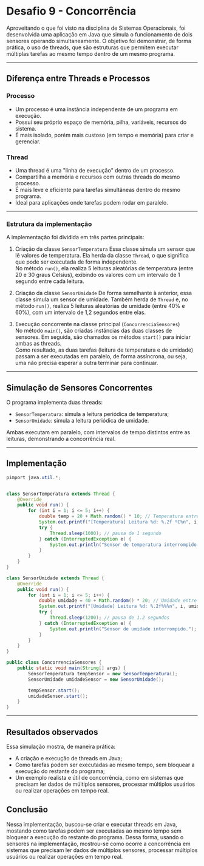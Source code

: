 # Desafio 9 - Concorrência 

Aproveitando o que foi visto na disciplina de Sistemas Operacionais, foi desenvolvida uma aplicação em Java que simula o funcionamento de dois sensores operando simultaneamente. O objetivo foi demonstrar, de forma prática, o uso de threads, que são estruturas que permitem executar múltiplas tarefas ao mesmo tempo dentro de um mesmo programa.

---
##  Diferença entre Threads e Processos

###  Processo
- Um processo é uma instância independente de um programa em execução.
- Possui seu próprio espaço de memória, pilha, variáveis, recursos do sistema.
- É mais isolado, porém mais custoso (em tempo e memória) para criar e gerenciar.

### Thread
- Uma thread é uma "linha de execução" dentro de um processo.
- Compartilha a memória e recursos com outras threads do mesmo processo.
- É mais leve e eficiente para tarefas simultâneas dentro do mesmo programa.
- Ideal para aplicações onde tarefas podem rodar em paralelo.

---

### Estrutura da implementação

A implementação foi dividida em três partes principais:

1. Criação da classe `SensorTemperatura`
   Essa classe simula um sensor que lê valores de temperatura. Ela herda da classe `Thread`, o que significa que pode ser executada de forma independente.  
   No método `run()`, ela realiza 5 leituras aleatórias de temperatura (entre 20 e 30 graus Celsius), exibindo os valores com um intervalo de 1 segundo entre cada leitura.

2. Criação da classe `SensorUmidade` 
   De forma semelhante à anterior, essa classe simula um sensor de umidade. Também herda de `Thread` e, no método `run()`, realiza 5 leituras aleatórias de umidade (entre 40% e 60%), com um intervalo de 1,2 segundos entre elas.

3. Execução concorrente na classe principal (`ConcorrenciaSensores`)  
   No método `main()`, são criadas instâncias das duas classes de sensores. Em seguida, são chamados os métodos `start()` para iniciar ambas as threads.  
   Como resultado, as duas tarefas (leitura de temperatura e de umidade) passam a ser executadas em paralelo, de forma assíncrona, ou seja, uma não precisa esperar a outra terminar para continuar.

---

## Simulação de Sensores Concorrentes

O programa implementa duas threads:

- `SensorTemperatura`: simula a leitura periódica de temperatura;
- `SensorUmidade`: simula a leitura periódica de umidade.

Ambas executam em paralelo, com intervalos de tempo distintos entre as leituras, demonstrando a concorrência real.

---

## Implementação

```java
pimport java.util.*;


class SensorTemperatura extends Thread {
    @Override
    public void run() {
        for (int i = 1; i <= 5; i++) {
            double temp = 20 + Math.random() * 10; // Temperatura entre 20 e 30
            System.out.printf("[Temperatura] Leitura %d: %.2f ºC%n", i, temp);
            try {
                Thread.sleep(1000); // pausa de 1 segundo
            } catch (InterruptedException e) {
                System.out.println("Sensor de temperatura interrompido.");
            }
        }
    }
}

class SensorUmidade extends Thread {
    @Override
    public void run() {
        for (int i = 1; i <= 5; i++) {
            double umidade = 40 + Math.random() * 20; // Umidade entre 40% e 60%
            System.out.printf("[Umidade] Leitura %d: %.2f%%%n", i, umidade);
            try {
                Thread.sleep(1200); // pausa de 1.2 segundos
            } catch (InterruptedException e) {
                System.out.println("Sensor de umidade interrompido.");
            }
        }
    }
}

public class ConcorrenciaSensores {
    public static void main(String[] args) {
        SensorTemperatura tempSensor = new SensorTemperatura();
        SensorUmidade umidadeSensor = new SensorUmidade();

        tempSensor.start();
        umidadeSensor.start();
    }
}
```
---

## Resultados observados

Essa simulação mostra, de maneira prática:

- A criação e execução de threads em Java;
- Como tarefas podem ser executadas ao mesmo tempo, sem bloquear a execução do restante do programa;
- Um exemplo realista e útil de concorrência, como em sistemas que precisam ler dados de múltiplos sensores, processar múltiplos usuários ou realizar operações em tempo real.

## Conclusão

Nessa implementação, buscou-se criar e executar threads em Java, mostando como tarefas podem ser executadas ao mesmo tempo sem bloquear a execução do restante do programa. Dessa forma, usando o sensores na implementação, mostrou-se como ocorre a concorrência em sistemas que precisam ler dados de múltiplos sensores, processar múltiplos usuários ou realizar operações em tempo real.

